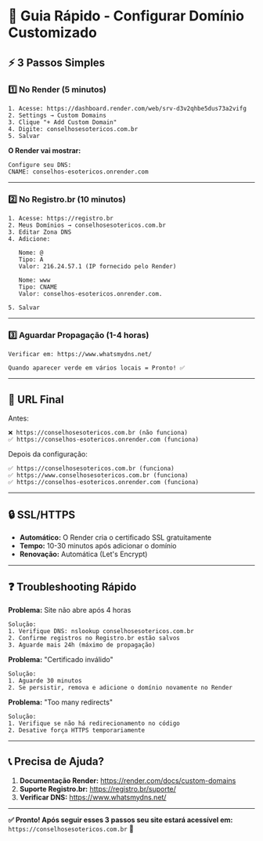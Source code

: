 # 🚀 Guia Rápido - Configurar Domínio Customizado

## ⚡ 3 Passos Simples

### **1️⃣ No Render (5 minutos)**

```
1. Acesse: https://dashboard.render.com/web/srv-d3v2qhbe5dus73a2vifg
2. Settings → Custom Domains
3. Clique "+ Add Custom Domain"
4. Digite: conselhosesotericos.com.br
5. Salvar
```

**O Render vai mostrar:**
```
Configure seu DNS:
CNAME: conselhos-esotericos.onrender.com
```

---

### **2️⃣ No Registro.br (10 minutos)**

```
1. Acesse: https://registro.br
2. Meus Domínios → conselhosesotericos.com.br
3. Editar Zona DNS
4. Adicione:
   
   Nome: @
   Tipo: A
   Valor: 216.24.57.1 (IP fornecido pelo Render)
   
   Nome: www
   Tipo: CNAME
   Valor: conselhos-esotericos.onrender.com.
   
5. Salvar
```

---

### **3️⃣ Aguardar Propagação (1-4 horas)**

```
Verificar em: https://www.whatsmydns.net/

Quando aparecer verde em vários locais = Pronto! ✅
```

---

## 🎯 URL Final

Antes:
```
❌ https://conselhosesotericos.com.br (não funciona)
✅ https://conselhos-esotericos.onrender.com (funciona)
```

Depois da configuração:
```
✅ https://conselhosesotericos.com.br (funciona)
✅ https://www.conselhosesotericos.com.br (funciona)
✅ https://conselhos-esotericos.onrender.com (funciona)
```

---

## 🔒 SSL/HTTPS

- **Automático:** O Render cria o certificado SSL gratuitamente
- **Tempo:** 10-30 minutos após adicionar o domínio
- **Renovação:** Automática (Let's Encrypt)

---

## ❓ Troubleshooting Rápido

**Problema:** Site não abre após 4 horas
```
Solução:
1. Verifique DNS: nslookup conselhosesotericos.com.br
2. Confirme registros no Registro.br estão salvos
3. Aguarde mais 24h (máximo de propagação)
```

**Problema:** "Certificado inválido"
```
Solução:
1. Aguarde 30 minutos
2. Se persistir, remova e adicione o domínio novamente no Render
```

**Problema:** "Too many redirects"
```
Solução:
1. Verifique se não há redirecionamento no código
2. Desative força HTTPS temporariamente
```

---

## 📞 Precisa de Ajuda?

1. **Documentação Render:** https://render.com/docs/custom-domains
2. **Suporte Registro.br:** https://registro.br/suporte/
3. **Verificar DNS:** https://www.whatsmydns.net/

---

**✅ Pronto! Após seguir esses 3 passos seu site estará acessível em:**
`https://conselhosesotericos.com.br` 🎉

